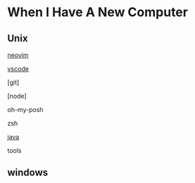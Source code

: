 # When I Have A New Computer

## Unix

[neovim](neovim.md)

[vscode]()

[git]

[node]

oh-my-posh

zsh

[java](java.md)

tools

## windows


